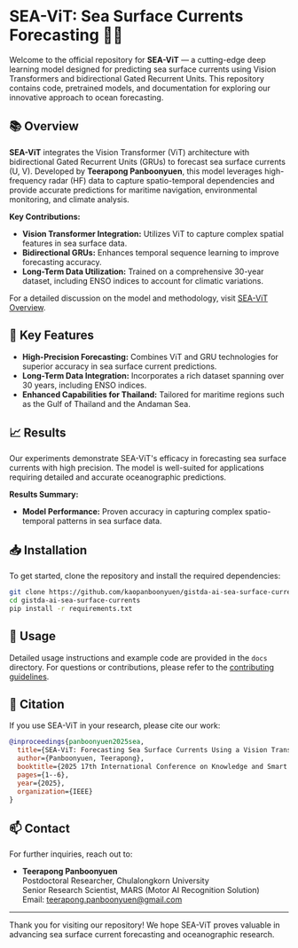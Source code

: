 # SEA-ViT: Sea Surface Currents Forecasting 🌊🚀

<!-- ![SEA-ViT Logo](https://example.com/sea-vit-logo.png) -->

Welcome to the official repository for **SEA-ViT** — a cutting-edge deep learning model designed for predicting sea surface currents using Vision Transformers and bidirectional Gated Recurrent Units. This repository contains code, pretrained models, and documentation for exploring our innovative approach to ocean forecasting.

## 📚 Overview

**SEA-ViT** integrates the Vision Transformer (ViT) architecture with bidirectional Gated Recurrent Units (GRUs) to forecast sea surface currents (U, V). Developed by **Teerapong Panboonyuen**, this model leverages high-frequency radar (HF) data to capture spatio-temporal dependencies and provide accurate predictions for maritime navigation, environmental monitoring, and climate analysis.

**Key Contributions:**
- **Vision Transformer Integration:** Utilizes ViT to capture complex spatial features in sea surface data.
- **Bidirectional GRUs:** Enhances temporal sequence learning to improve forecasting accuracy.
- **Long-Term Data Utilization:** Trained on a comprehensive 30-year dataset, including ENSO indices to account for climatic variations.

For a detailed discussion on the model and methodology, visit [SEA-ViT Overview](https://kaopanboonyuen.github.io/blog/2024-09-15-sea-vit-sea-surface-currents-forecasting-with-vision-transformers-and-grus/).

## 🔬 Key Features

- **High-Precision Forecasting:** Combines ViT and GRU technologies for superior accuracy in sea surface current predictions.
- **Long-Term Data Integration:** Incorporates a rich dataset spanning over 30 years, including ENSO indices.
- **Enhanced Capabilities for Thailand:** Tailored for maritime regions such as the Gulf of Thailand and the Andaman Sea.

## 📈 Results

Our experiments demonstrate SEA-ViT's efficacy in forecasting sea surface currents with high precision. The model is well-suited for applications requiring detailed and accurate oceanographic predictions.

**Results Summary:**
- **Model Performance:** Proven accuracy in capturing complex spatio-temporal patterns in sea surface data.

## 📥 Installation

To get started, clone the repository and install the required dependencies:

```bash
git clone https://github.com/kaopanboonyuen/gistda-ai-sea-surface-currents.git
cd gistda-ai-sea-surface-currents
pip install -r requirements.txt
```

## 🚀 Usage

Detailed usage instructions and example code are provided in the `docs` directory. For questions or contributions, please refer to the [contributing guidelines](CONTRIBUTING.md).

## 📄 Citation

If you use SEA-ViT in your research, please cite our work:

```bibtex
@inproceedings{panboonyuen2025sea,
  title={SEA-ViT: Forecasting Sea Surface Currents Using a Vision Transformer and GRU-Based Spatio-Temporal Covariance Model},
  author={Panboonyuen, Teerapong},
  booktitle={2025 17th International Conference on Knowledge and Smart Technology (KST)},
  pages={1--6},
  year={2025},
  organization={IEEE}
}
```

## 📫 Contact

For further inquiries, reach out to:

- **Teerapong Panboonyuen**  
  Postdoctoral Researcher, Chulalongkorn University  
  Senior Research Scientist, MARS (Motor AI Recognition Solution)  
  Email: [teerapong.panboonyuen@gmail.com](mailto:teerapong.panboonyuen@gmail.com)

---

Thank you for visiting our repository! We hope SEA-ViT proves valuable in advancing sea surface current forecasting and oceanographic research.